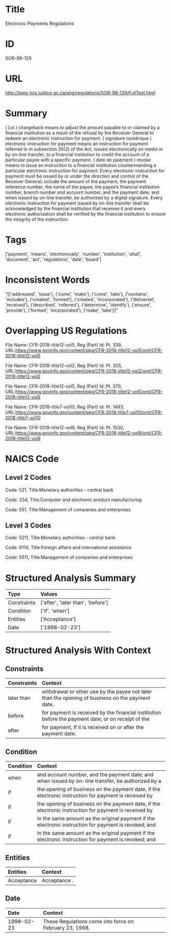 # Title
Electronic Payments Regulations


# ID
SOR-98-129

# URL
http://laws-lois.justice.gc.ca/eng/regulations/SOR-98-129/FullText.html


# Summary
( Loi ) chargeback  means to adjust the amount payable to or claimed by a financial institution as a result of the refusal by the Receiver General to redeem an electronic instruction for payment.
( signature numérique ) electronic instruction for payment  means an instruction for payment referred to in subsection 35(2) of the Act, issued electronically on media or by on-line transfer, to a financial institution to credit the account of a particular payee with a specific payment.
( date de paiement ) revoke  means to issue an instruction to a financial institution countermanding a particular electronic instruction for payment.
Every electronic instruction for payment must be issued by or under the direction and control of the Receiver General; include the amount of the payment, the payment reference number, the name of the payee, the payee’s financial institution number, branch number and account number, and the payment date; and when issued by on-line transfer, be authorized by a digital signature.
Every electronic instruction for payment issued by on-line transfer shall be acknowledged by the financial institution that receives it and every electronic authorization shall be verified by the financial institution to ensure the integrity of the instruction.


# Tags
['payment', 'means', 'electronically', 'number', 'institution', 'shall', 'document', 'act', 'regulations', 'date', 'board']


# Inconsistent Words
"[('addressed', 'issue'), ('come', 'make'), ('come', 'take'), ('contains', 'includes'), ('created', 'formed'), ('created', 'incorporated'), ('delivered', 'received'), ('described', 'referred'), ('determine', 'identify'), ('ensure', 'provide'), ('formed', 'incorporated'), ('make', 'take')]"


# Overlapping US Regulations
File Name: CFR-2018-title12-vol5, Reg (Part) Id: Pt. 339, URL:https://www.govinfo.gov/content/pkg/CFR-2018-title12-vol5/xml/CFR-2018-title12-vol5

File Name: CFR-2018-title12-vol2, Reg (Part) Id: Pt. 205, URL:https://www.govinfo.gov/content/pkg/CFR-2018-title12-vol2/xml/CFR-2018-title12-vol2

File Name: CFR-2018-title12-vol5, Reg (Part) Id: Pt. 370, URL:https://www.govinfo.gov/content/pkg/CFR-2018-title12-vol5/xml/CFR-2018-title12-vol5

File Name: CFR-2018-title7-vol10, Reg (Part) Id: Pt. 1493, URL:https://www.govinfo.gov/content/pkg/CFR-2018-title7-vol10/xml/CFR-2018-title7-vol10

File Name: CFR-2018-title12-vol9, Reg (Part) Id: Pt. 1030, URL:https://www.govinfo.gov/content/pkg/CFR-2018-title12-vol9/xml/CFR-2018-title12-vol9




# NAICS Code
## Level 2 Codes
Code: 521, Title:Monetary authorities - central bank

Code: 334, Title:Computer and electronic product manufacturing

Code: 551, Title:Management of companies and enterprises




## Level 3 Codes
Code: 5211, Title:Monetary authorities - central bank

Code: 9114, Title:Foreign affairs and international assistance

Code: 5511, Title:Management of companies and enterprises







# Structured Analysis Summary
| Type        | Values                            |
|:------------|:----------------------------------|
| Constraints | ['after', 'later than', 'before'] |
| Condition   | ['if', 'when']                    |
| Entities    | ['Acceptance']                    |
| Date        | ['1998-02-23']                    |


# Structured Analysis With Context
 


## Constraints
| Constraints   | Context                                                                                            |
|:--------------|:---------------------------------------------------------------------------------------------------|
| later than    | withdrawal or other use by the payee not later than the opening of business on the payment date,   |
| before        | for payment is received by the financial institution before the payment date; or on receipt of the |
| after         | for payment, if it is received on or after  the payment date.                                      |


## Condition
| Condition   | Context                                                                                               |
|:------------|:------------------------------------------------------------------------------------------------------|
| when        | and account number, and the payment date; and when issued by on-line transfer, be authorized by a     |
| if          | the opening of business on the payment date, if the electronic instruction for payment is received by |
| if          | the opening of business on the payment date, if the electronic instruction for payment is received by |
| if          | in the same amount as the original payment if the electronic instruction for payment is revoked; and  |
| if          | in the same amount as the original payment if the electronic instruction for payment is revoked; and  |


## Entities
| Entities   | Context      |
|:-----------|:-------------|
| Acceptance | Acceptance . |


## Date
| Date       | Context                                                 |
|:-----------|:--------------------------------------------------------|
| 1998-02-23 | These Regulations come into force on February 23, 1998. |


